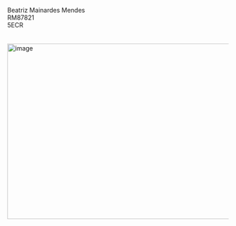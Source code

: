 Beatriz Mainardes Mendes 
<br>
RM87821
<br>
5ECR
<br>
<br>
<br>
<img width="668" height="400" alt="image" src="https://github.com/user-attachments/assets/33e489b5-1922-4c50-a9f0-3e8444c76646" />
